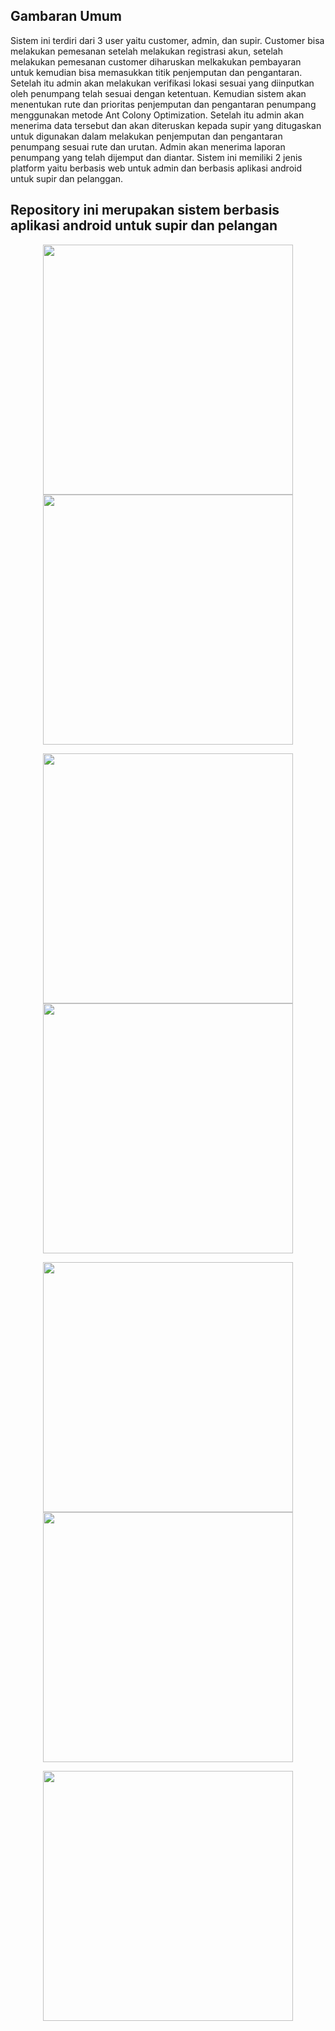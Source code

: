 ## Gambaran Umum

Sistem ini terdiri dari 3 user yaitu customer, admin, dan supir. Customer bisa melakukan pemesanan setelah melakukan registrasi akun, setelah melakukan pemesanan customer diharuskan melkakukan pembayaran untuk kemudian bisa memasukkan titik penjemputan dan pengantaran. Setelah itu  admin akan melakukan verifikasi lokasi sesuai yang diinputkan oleh penumpang telah sesuai dengan ketentuan. Kemudian sistem akan menentukan rute dan prioritas penjemputan dan pengantaran penumpang menggunakan metode Ant Colony Optimization. Setelah itu admin akan menerima data tersebut dan akan diteruskan kepada supir yang ditugaskan untuk digunakan dalam melakukan penjemputan dan pengantaran penumpang sesuai rute dan urutan. Admin akan menerima laporan penumpang yang telah dijemput dan diantar. Sistem ini memiliki 2 jenis platform yaitu berbasis web untuk admin dan berbasis aplikasi android untuk supir dan pelanggan.

## Repository ini merupakan sistem berbasis aplikasi android untuk supir dan pelangan

<p align="center">
  <img src="https://raw.githubusercontent.com/shohihul/flutter-pesan-travel-apps/master/assets/images/ss_home.jpg" width="400">
  <img src="https://raw.githubusercontent.com/shohihul/flutter-pesan-travel-apps/master/assets/images/ss_scheduled.jpg" width="400">
</p>

<p align="center">
  <img src="https://raw.githubusercontent.com/shohihul/flutter-pesan-travel-apps/master/assets/images/ss_orders.jpg" width="400">
  <img src="https://raw.githubusercontent.com/shohihul/flutter-pesan-travel-apps/master/assets/images/ss_ticket.jpg" width="400">
</p>

<p align="center">
  <img src="https://raw.githubusercontent.com/shohihul/flutter-pesan-travel-apps/master/assets/images/ss_driver_home.jpg" width="400">
  <img src="https://raw.githubusercontent.com/shohihul/flutter-pesan-travel-apps/master/assets/images/ss_task.jpg" width="400">
</p>

<p align="center">
  <img src="https://raw.githubusercontent.com/shohihul/flutter-pesan-travel-apps/master/assets/images/ss_route.jpg" width="400">
</p>
